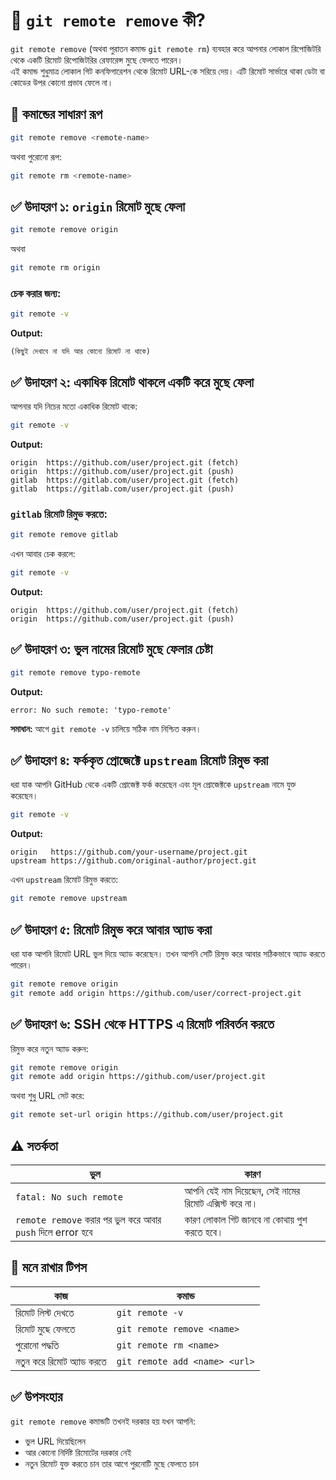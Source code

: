 # 🎯 `git remote remove` কী?

`git remote remove` (অথবা পুরাতন কমান্ড `git remote rm`) ব্যবহার করে আপনার লোকাল রিপোজিটরি থেকে একটি রিমোট রিপোজিটরির রেফারেন্স মুছে ফেলতে পারেন।  
এই কমান্ড শুধুমাত্র লোকাল গিট কনফিগারেশন থেকে রিমোট URL-কে সরিয়ে দেয়। এটি রিমোট সার্ভারে থাকা ডেটা বা কোডের উপর কোনো প্রভাব ফেলে না।

## 📘 কমান্ডের সাধারণ রূপ

```bash
git remote remove <remote-name>
````

অথবা পুরোনো রূপ:

```bash
git remote rm <remote-name>
```

## ✅ উদাহরণ ১: `origin` রিমোট মুছে ফেলা

```bash
git remote remove origin
```

অথবা

```bash
git remote rm origin
```

### চেক করার জন্য:

```bash
git remote -v
```

**Output:**

```
(কিছুই দেখাবে না যদি আর কোনো রিমোট না থাকে)
```

## ✅ উদাহরণ ২: একাধিক রিমোট থাকলে একটি করে মুছে ফেলা

আপনার যদি নিচের মতো একাধিক রিমোট থাকে:

```bash
git remote -v
```

**Output:**

```
origin  https://github.com/user/project.git (fetch)
origin  https://github.com/user/project.git (push)
gitlab  https://gitlab.com/user/project.git (fetch)
gitlab  https://gitlab.com/user/project.git (push)
```

### `gitlab` রিমোট রিমুভ করতে:

```bash
git remote remove gitlab
```

এখন আবার চেক করলে:

```bash
git remote -v
```

**Output:**

```
origin  https://github.com/user/project.git (fetch)
origin  https://github.com/user/project.git (push)
```

## ✅ উদাহরণ ৩: ভুল নামের রিমোট মুছে ফেলার চেষ্টা

```bash
git remote remove typo-remote
```

**Output:**

```
error: No such remote: 'typo-remote'
```

**সমাধান:** আগে `git remote -v` চালিয়ে সঠিক নাম নিশ্চিত করুন।

## ✅ উদাহরণ ৪: ফর্ককৃত প্রোজেক্টে `upstream` রিমোট রিমুভ করা

ধরা যাক আপনি GitHub থেকে একটি প্রোজেক্ট ফর্ক করেছেন এবং মূল প্রোজেক্টকে `upstream` নামে যুক্ত করেছেন।

```bash
git remote -v
```

**Output:**

```
origin   https://github.com/your-username/project.git
upstream https://github.com/original-author/project.git
```

এখন `upstream` রিমোট রিমুভ করতে:

```bash
git remote remove upstream
```

## ✅ উদাহরণ ৫: রিমোট রিমুভ করে আবার অ্যাড করা

ধরা যাক আপনি রিমোট URL ভুল দিয়ে অ্যাড করেছেন। তখন আপনি সেটি রিমুভ করে আবার সঠিকভাবে অ্যাড করতে পারেন।

```bash
git remote remove origin
git remote add origin https://github.com/user/correct-project.git
```

## ✅ উদাহরণ ৬: SSH থেকে HTTPS এ রিমোট পরিবর্তন করতে

রিমুভ করে নতুন অ্যাড করুন:

```bash
git remote remove origin
git remote add origin https://github.com/user/project.git
```

অথবা শুধু URL সেট করে:

```bash
git remote set-url origin https://github.com/user/project.git
```

## ⚠️ সতর্কতা

| ভুল                                                        | কারণ                                                   |
| ---------------------------------------------------------- | ------------------------------------------------------ |
| `fatal: No such remote`                                    | আপনি যেই নাম দিয়েছেন, সেই নামের রিমোট এক্সিস্ট করে না। |
| `remote remove` করার পর ভুল করে আবার `push` দিলে error হবে | কারণ লোকাল গিট জানবে না কোথায় পুশ করতে হবে।            |

## 🧠 মনে রাখার টিপস

| কাজ                       | কমান্ড                        |
| ------------------------- | ----------------------------- |
| রিমোট লিস্ট দেখতে         | `git remote -v`               |
| রিমোট মুছে ফেলতে          | `git remote remove <name>`    |
| পুরোনো পদ্ধতি             | `git remote rm <name>`        |
| নতুন করে রিমোট অ্যাড করতে | `git remote add <name> <url>` |

## ✅ উপসংহার

`git remote remove` কমান্ডটি তখনই দরকার হয় যখন আপনি:

* ভুল URL দিয়েছিলেন
* আর কোনো নির্দিষ্ট রিমোটের দরকার নেই
* নতুন রিমোট যুক্ত করতে চান তার আগে পুরনোটি মুছে ফেলতে চান

